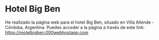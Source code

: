 # Hotel Big Ben
He realizado la página web para el hotel Big Ben, situado en Villa Allende - Córdoba, Argentina. 
Puedes acceder a la página a través de este link: https://motelbigben.000webhostapp.com
